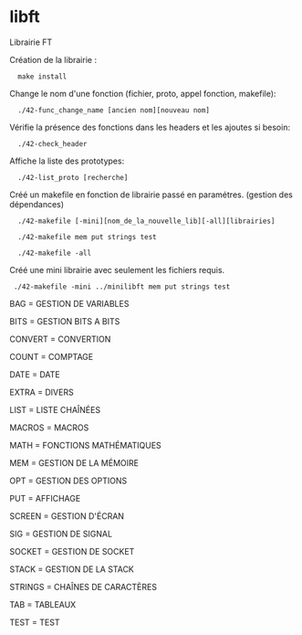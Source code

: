 # libft
Librairie FT

Création de la librairie :

      make install




Change le nom d'une fonction (fichier, proto, appel fonction, makefile):

      ./42-func_change_name [ancien nom][nouveau nom]




Vérifie la présence des fonctions dans les headers et les ajoutes si besoin:

      ./42-check_header





Affiche la liste des prototypes:

      ./42-list_proto [recherche]



Créé un makefile en fonction de librairie passé en paramétres. (gestion des dépendances)

      ./42-makefile [-mini][nom_de_la_nouvelle_lib][-all][librairies]

      ./42-makefile mem put strings test

      ./42-makefile -all

 
Créé une mini librairie avec seulement les fichiers requis.

     ./42-makefile -mini ../minilibft mem put strings test



BAG = GESTION DE VARIABLES


BITS = GESTION BITS A BITS


CONVERT = CONVERTION


COUNT = COMPTAGE


DATE = DATE


EXTRA = DIVERS


LIST = LISTE CHAÎNÉES


MACROS = MACROS


MATH = FONCTIONS MATHÉMATIQUES


MEM = GESTION DE LA MÉMOIRE


OPT = GESTION DES OPTIONS


PUT = AFFICHAGE


SCREEN = GESTION D'ÉCRAN


SIG = GESTION DE SIGNAL


SOCKET = GESTION DE SOCKET


STACK = GESTION DE LA STACK


STRINGS = CHAÎNES DE CARACTÈRES


TAB = TABLEAUX


TEST = TEST

